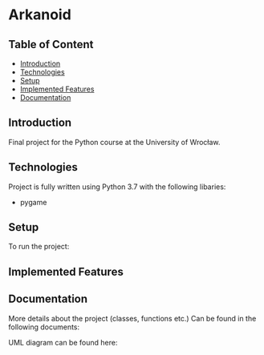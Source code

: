 # Arkanoid

## Table of Content
* [Introduction](#Introduction)
* [Technologies](#Technologies)
* [Setup](#Setup)
* [Implemented Features](#Implemented_Features)
* [Documentation](#Documentation)
## Introduction
Final project for the Python course at the University of Wrocław.

## Technologies
Project is fully written using Python 3.7 with the following libaries:
* pygame

## Setup
To run the project:

## Implemented Features

## Documentation
More details about the project (classes, functions etc.) Can be found in the following documents:

UML diagram can be found here: